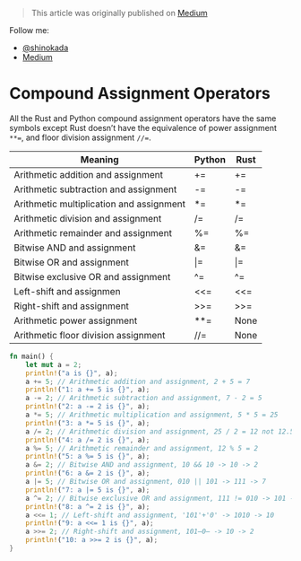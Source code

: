 > This article was originally published on [Medium](https://towardsdatascience.com/a-comprehensive-tutorial-to-rust-operators-for-beginners-11554b2c64d4)

Follow me:
- [@shinokada](https://twitter.com/shinokada)
- [Medium](https://medium.com/@shinichiokada)


# Compound Assignment Operators

All the Rust and Python compound assignment operators have the same symbols except Rust doesn’t have the equivalence of power assignment `**=`, and floor division assignment `//=`.


| Meaning                                  | Python | Rust |
| ---------------------------------------- | ------ | ---- |
| Arithmetic addition and assignment       | +=     | +=   |
| Arithmetic subtraction and assignment    | -=     | -=   |
| Arithmetic multiplication and assignment | *=     | *=   |
| Arithmetic division and assignment       | /=     | /=   |
| Arithmetic remainder and assignment      | %=     | %=   |
| Bitwise AND and assignment               | &=     | &=   |
| Bitwise OR and assignment                | \|=    | \|=  |
| Bitwise exclusive OR and assignment      | ^=     | ^=   |
| Left-shift and assignmen                 | <<=    | <<=  |
| Right-shift and assignment               | >>=    | >>=  |
| Arithmetic power assignment              | **=    | None |
| Arithmetic floor division assignment     | //=    | None |


```rust runnable
fn main() {
    let mut a = 2;
    println!("a is {}", a);
    a += 5; // Arithmetic addition and assignment, 2 + 5 = 7
    println!("1: a += 5 is {}", a);
    a -= 2; // Arithmetic subtraction and assignment, 7 - 2 = 5
    println!("2: a -= 2 is {}", a);
    a *= 5; // Arithmetic multiplication and assignment, 5 * 5 = 25
    println!("3: a *= 5 is {}", a);
    a /= 2; // Arithmetic division and assignment, 25 / 2 = 12 not 12.5
    println!("4: a /= 2 is {}", a);
    a %= 5; // Arithmetic remainder and assignment, 12 % 5 = 2
    println!("5: a %= 5 is {}", a);
    a &= 2; // Bitwise AND and assignment, 10 && 10 -> 10 -> 2
    println!("6: a &= 2 is {}", a);
    a |= 5; // Bitwise OR and assignment, 010 || 101 -> 111 -> 7
    println!("7: a |= 5 is {}", a);
    a ^= 2; // Bitwise exclusive OR and assignment, 111 != 010 -> 101 -> 5
    println!("8: a ^= 2 is {}", a);
    a <<= 1; // Left-shift and assignment, '101'+'0' -> 1010 -> 10
    println!("9: a <<= 1 is {}", a);
    a >>= 2; // Right-shift and assignment, 101̶0̶ -> 10 -> 2
    println!("10: a >>= 2 is {}", a);
}
```